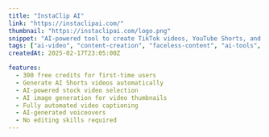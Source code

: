 ```yaml
---
title: "InstaClip AI"
link: "https://instaclipai.com/"
thumbnail: "https://instaclipai.com/logo.png"
snippet: "AI-powered tool to create TikTok videos, YouTube Shorts, and AI images automatically."
tags: ["ai-video", "content-creation", "faceless-content", "ai-tools", "image-generation"]
createdAt: 2025-02-17T23:05:00Z

features:
  - 300 free credits for first-time users
  - Generate AI Shorts videos automatically
  - AI-powered stock video selection
  - AI image generation for video thumbnails
  - Fully automated video captioning
  - AI-generated voiceovers
  - No editing skills required
---
```

